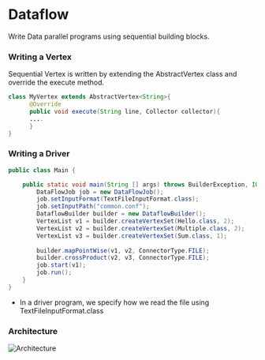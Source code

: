 # Dataflow
Write Data parallel programs using sequential building blocks.

### Writing a Vertex
Sequential Vertex is written by extending the AbstractVertex class and override the execute method.
```java
class MyVertex extends AbstractVertex<String>{
      @Override
      public void execute(String line, Collector collector){
      ....
      }
}
```

### Writing a Driver
```java
public class Main {

	public static void main(String [] args) throws BuilderException, IOException {
		DataFlowJob job = new DataFlowJob();
		job.setInputFormat(TextFileInputFormat.class);
		job.setInputPath("common.conf");
		DataflowBuilder builder = new DataflowBuilder();
		VertexList v1 = builder.createVertexSet(Hello.class, 2);
		VertexList v2 = builder.createVertexSet(Multiple.class, 2);
		VertexList v3 = builder.createVertexSet(Sum.class, 1);
		
		builder.mapPointWise(v1, v2, ConnectorType.FILE);
		builder.crossProduct(v2, v3, ConnectorType.FILE);
		job.start(v1);
		job.run();
	}
}
```
* In a driver program, we specify how we read the file using TextFileInputFormat.class

### Architecture
![Architecture](http://i64.tinypic.com/259fhuq.png)
